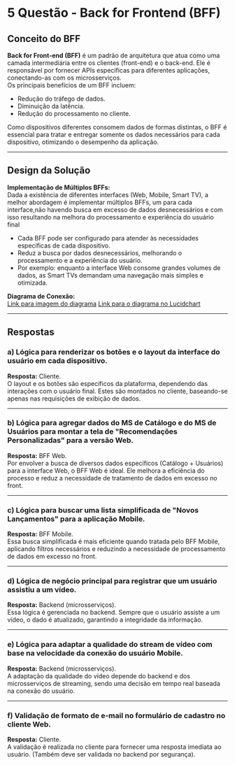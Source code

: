 # 5 Questão - Back for Frontend (BFF)

## Conceito do BFF
**Back for Front-end (BFF)** é um padrão de arquitetura que atua como uma camada intermediária entre os clientes (front-end) e o back-end. Ele é responsável por fornecer APIs específicas para diferentes aplicações, conectando-as com os microsserviços.  
Os principais benefícios de um BFF incluem:  
- Redução do tráfego de dados.  
- Diminuição da latência.  
- Redução do processamento no cliente.  

Como dispositivos diferentes consomem dados de formas distintas, o BFF é essencial para tratar e entregar somente os dados necessários para cada dispositivo, otimizando o desempenho da aplicação.

---

## Design da Solução
**Implementação de Múltiplos BFFs:**  
Dada a existência de diferentes interfaces (Web, Mobile, Smart TV), a melhor abordagem é implementar múltiplos BFFs, um para cada interface,não havendo busca em excesso de dados desnecessários e com isso resultando na melhora do processamento e experiência do usuário final 
- Cada BFF pode ser configurado para atender às necessidades específicas de cada dispositivo.  
- Reduz a busca por dados desnecessários, melhorando o processamento e a experiência do usuário.  
- Por exemplo: enquanto a interface Web consome grandes volumes de dados, as Smart TVs demandam uma navegação mais simples e otimizada.  

**Diagrama de Conexão:**  
[Link para imagem do diagrama](https://github.com/wagnerjunr/Shipay-Desafio/blob/main/5Quest%C3%A3o/Diagrama.png)
[Link para o diagrama no Lucidchart](https://lucid.app/lucidchart/c4a3e44d-fccc-4e75-9238-03f37deba78a/edit?viewport_loc=-602%2C-107%2C4037%2C1978%2C.Q4MUjXso07N&invitationId=inv_cae643fa-1bd4-4ab6-8bee-9a1ad4c9c966)  

---

## Respostas

### a) Lógica para renderizar os botões e o layout da interface do usuário em cada dispositivo.  
**Resposta:** Cliente.  
O layout e os botões são específicos da plataforma, dependendo das interações com o usuário final. Estes são montados no cliente, baseando-se apenas nas requisições de exibição de dados.

---

### b) Lógica para agregar dados do MS de Catálogo e do MS de Usuários para montar a tela de "Recomendações Personalizadas" para a versão Web.  
**Resposta:** BFF Web.  
Por envolver a busca de diversos dados específicos (Catálogo + Usuários) para a interface Web, o BFF Web é ideal. Ele melhora a eficiência do processo e reduz a necessidade de tratamento de dados em excesso no front.

---

### c) Lógica para buscar uma lista simplificada de "Novos Lançamentos" para a aplicação Mobile.  
**Resposta:** BFF Mobile.  
Essa busca simplificada é mais eficiente quando tratada pelo BFF Mobile, aplicando filtros necessários e reduzindo a necessidade de processamento de dados em excesso no front.

---

### d) Lógica de negócio principal para registrar que um usuário assistiu a um vídeo.  
**Resposta:** Backend (microsserviços).  
Essa lógica é gerenciada no backend. Sempre que o usuário assiste a um vídeo, o dado é atualizado, garantindo a integridade da informação.

---

### e) Lógica para adaptar a qualidade do stream de vídeo com base na velocidade da conexão do usuário Mobile.  
**Resposta:** Backend (microsserviços).  
A adaptação da qualidade do vídeo depende do backend e dos microsserviços de streaming, sendo uma decisão em tempo real baseada na conexão do usuário.

---

### f) Validação de formato de e-mail no formulário de cadastro no cliente Web.  
**Resposta:** Cliente.  
A validação é realizada no cliente para fornecer uma resposta imediata ao usuário. (Também deve ser validada no backend por segurança).
